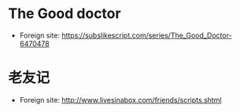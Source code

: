 # The Good doctor
+ Foreign site: https://subslikescript.com/series/The_Good_Doctor-6470478

# 老友记
+ Foreign site: http://www.livesinabox.com/friends/scripts.shtml
